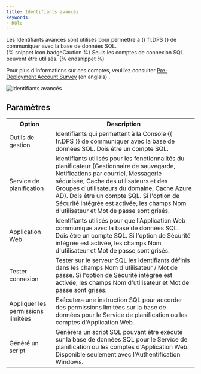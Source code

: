 ```yaml
---
title: Identifiants avancés
keywords:
- Rôle
---
```

Les Identifiants avancés sont utilisés pour permettre à {{ fr.DPS }} de communiquer avec la base de données SQL.  
{% snippet icon.badgeCaution %} 
Seuls les comptes de connexion SQL peuvent être utilisés. 
{% endsnippet %}
 
Pour plus d&apos;informations sur ces comptes, veuillez consulter [Pre-Deployment Account Survey](/kb/devolutions-server/knowledge-base/pre-deployment-account-survey/) (en anglais) .  

![Identifiants avancés](/img/fr/server/ServerOp4032.png) 

## Paramètres 

<table>
	<tr>
		<th>
Option 
		</th>
		<th>
Description 
		</th>
	</tr>
	<tr>
		<td>
Outils de gestion 
		</td>
		<td>
Identifiants qui permettent à la Console {{ fr.DPS }} de communiquer avec la base de données SQL. Dois être un compte SQL. 
		</td>
	</tr>
	<tr>
		<td>
Service de planification 
		</td>
		<td>
Identifiants utilisés pour les fonctionnalités du planificateur (Gestionnaire de sauvegarde, Notifications par courriel, Messagerie sécurisée, Cache des utilisateurs et des Groupes d&apos;utilisateurs du domaine, Cache Azure AD). Dois être un compte SQL. Si l&apos;option de Sécurité intégrée est activée, les champs Nom d&apos;utilisateur et Mot de passe sont grisés. 
		</td>
	</tr>
	<tr>
		<td>
Application Web 
		</td>
		<td>
Identifiants utilisés pour que l&apos;Application Web communique avec la base de données SQL. Dois être un compte SQL. Si l&apos;option de Sécurité intégrée est activée, les champs Nom d&apos;utilisateur et Mot de passe sont grisés. 
		</td>
	</tr>
	<tr>
		<td>
Tester connexion 
		</td>
		<td>
Tester sur le serveur SQL les identifiants définis dans les champs Nom d&apos;utilisateur / Mot de passe. Si l&apos;option de Sécurité intégrée est activée, les champs Nom d&apos;utilisateur et Mot de passe sont grisés. 
		</td>
	</tr>
	<tr>
		<td>
Appliquer les permissions limitées 
		</td>
		<td>
Exécutera une instruction SQL pour accorder des permissions limitées sur la base de données pour le Service de planification ou les comptes d&apos;Application Web. 
		</td>
	</tr>
	<tr>
		<td>
Généré un script 
		</td>
		<td>
Génèrera un script SQL pouvant être exécuté sur la base de données SQL pour le Service de planification ou les comptes d&apos;Application Web. Disponible seulement avec l&apos;Authentification Windows. 
		</td>
	</tr>
</table>


